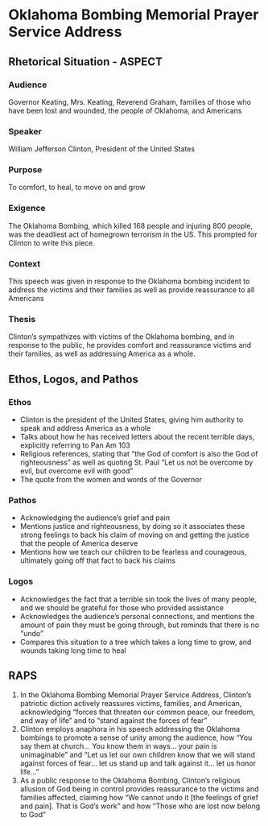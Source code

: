 # Oklahoma Bombing Memorial Prayer Service Address

## Rhetorical Situation - ASPECT

### Audience

Governor Keating, Mrs. Keating, Reverend Graham, families of those who have been lost and wounded, the people of Oklahoma, and Americans

### Speaker

William Jefferson Clinton, President of the United States

### Purpose

To comfort, to heal, to move on and grow

### Exigence

The Oklahoma Bombing, which killed 168 people and injuring 800 people, was the deadliest act of homegrown terrorism in the US. This prompted for Clinton to write this piece.

### Context

This speech was given in response to the Oklahoma bombing incident to address the victims and their families as well as provide reassurance to all Americans

### Thesis

Clinton’s sympathizes with victims of the Oklahoma bombing, and in response to the public, he provides comfort and reassurance victims and their families, as well as addressing America as a whole.

## Ethos, Logos, and Pathos

### Ethos

- Clinton is the president of the United States, giving him authority to speak and address America as a whole
- Talks about how he has received letters about the recent terrible days, explicitly referring to Pan Am 103
- Religious references, stating that “the God of comfort is also the God of righteousness” as well as quoting St. Paul “Let us not be overcome by evil, but overcome evil with good”
- The quote from the women and words of the Governor

### Pathos

- Acknowledging the audience’s grief and pain
- Mentions justice and righteousness, by doing so it associates these strong feelings to back his claim of moving on and getting the justice that the people of America deserve
- Mentions how we teach our children to be fearless and courageous, ultimately going off that fact to back his claims

### Logos

- Acknowledges the fact that a terrible sin took the lives of many people, and we should be grateful for those who provided assistance
- Acknowledges the audience’s personal connections, and mentions the amount of pain they must be going through, but reminds that there is no “undo”
- Compares this situation to a tree which takes a long time to grow, and wounds taking long time to heal

## RAPS

1. In the Oklahoma Bombing Memorial Prayer Service Address, Clinton’s patriotic diction actively reassures victims, families, and American, acknowledging “forces that threaten our common peace, our freedom, and way of life” and to “stand against the forces of fear”
2. Clinton employs anaphora in his speech addressing the Oklahoma bombings to promote a sense of unity among the audience, how “You say them at church… You know them in ways… your pain is unimaginable” and “Let us let our own children know that we will stand against forces of fear… let us stand up and talk against it…  let us honor life…”
3. As a public response to the Oklahoma Bombing, Clinton’s religious allusion of God being in control provides reassurance to the victims and families affected, claiming how “We cannot undo it [the feelings of grief and pain]. That is God’s work” and how “Those who are lost now belong to God”